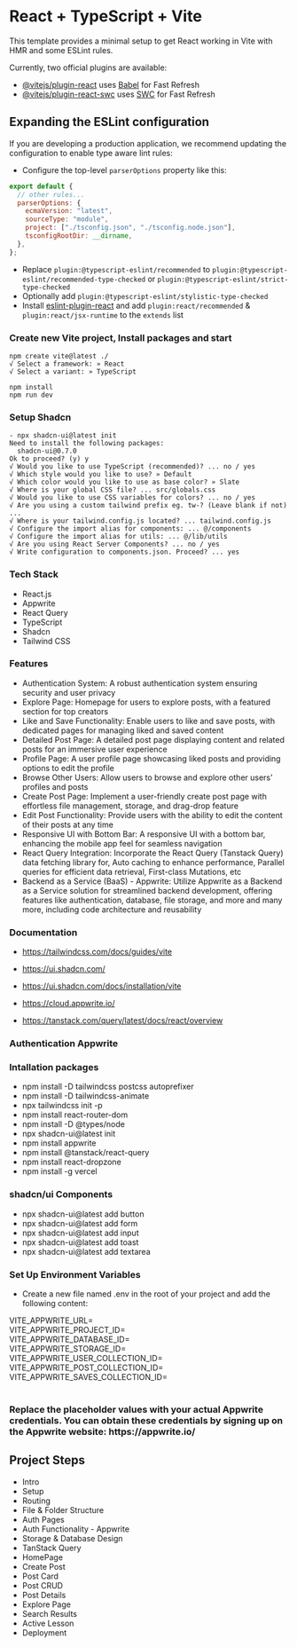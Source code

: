 # React + TypeScript + Vite

This template provides a minimal setup to get React working in Vite with HMR and some ESLint rules.

Currently, two official plugins are available:

- [@vitejs/plugin-react](https://github.com/vitejs/vite-plugin-react/blob/main/packages/plugin-react/README.md) uses [Babel](https://babeljs.io/) for Fast Refresh
- [@vitejs/plugin-react-swc](https://github.com/vitejs/vite-plugin-react-swc) uses [SWC](https://swc.rs/) for Fast Refresh

## Expanding the ESLint configuration

If you are developing a production application, we recommend updating the configuration to enable type aware lint rules:

- Configure the top-level `parserOptions` property like this:

```js
export default {
  // other rules...
  parserOptions: {
    ecmaVersion: "latest",
    sourceType: "module",
    project: ["./tsconfig.json", "./tsconfig.node.json"],
    tsconfigRootDir: __dirname,
  },
};
```

- Replace `plugin:@typescript-eslint/recommended` to `plugin:@typescript-eslint/recommended-type-checked` or `plugin:@typescript-eslint/strict-type-checked`
- Optionally add `plugin:@typescript-eslint/stylistic-type-checked`
- Install [eslint-plugin-react](https://github.com/jsx-eslint/eslint-plugin-react) and add `plugin:react/recommended` & `plugin:react/jsx-runtime` to the `extends` list

### Create new Vite project, Install packages and start

```
npm create vite@latest ./
√ Select a framework: » React
√ Select a variant: » TypeScript

npm install
npm run dev
```

### Setup Shadcn

```
- npx shadcn-ui@latest init
Need to install the following packages:
  shadcn-ui@0.7.0
Ok to proceed? (y) y
√ Would you like to use TypeScript (recommended)? ... no / yes
√ Which style would you like to use? » Default
√ Which color would you like to use as base color? » Slate
√ Where is your global CSS file? ... src/globals.css
√ Would you like to use CSS variables for colors? ... no / yes
√ Are you using a custom tailwind prefix eg. tw-? (Leave blank if not) ...
√ Where is your tailwind.config.js located? ... tailwind.config.js
√ Configure the import alias for components: ... @/components
√ Configure the import alias for utils: ... @/lib/utils
√ Are you using React Server Components? ... no / yes
√ Write configuration to components.json. Proceed? ... yes
```

### Tech Stack

- React.js
- Appwrite
- React Query
- TypeScript
- Shadcn
- Tailwind CSS

### Features

- Authentication System: A robust authentication system ensuring security and user privacy
- Explore Page: Homepage for users to explore posts, with a featured section for top creators
- Like and Save Functionality: Enable users to like and save posts, with dedicated pages for managing liked and saved content
- Detailed Post Page: A detailed post page displaying content and related posts for an immersive user experience
- Profile Page: A user profile page showcasing liked posts and providing options to edit the profile
- Browse Other Users: Allow users to browse and explore other users' profiles and posts
- Create Post Page: Implement a user-friendly create post page with effortless file management, storage, and drag-drop feature
- Edit Post Functionality: Provide users with the ability to edit the content of their posts at any time
- Responsive UI with Bottom Bar: A responsive UI with a bottom bar, enhancing the mobile app feel for seamless navigation
- React Query Integration: Incorporate the React Query (Tanstack Query) data fetching library for, Auto caching to enhance performance, Parallel queries for efficient data retrieval, First-class Mutations, etc
- Backend as a Service (BaaS) - Appwrite: Utilize Appwrite as a Backend as a Service solution for streamlined backend development, offering features like authentication, database, file storage, and more and many more, including code architecture and reusability

### Documentation

- https://tailwindcss.com/docs/guides/vite

- https://ui.shadcn.com/

- https://ui.shadcn.com/docs/installation/vite

- https://cloud.appwrite.io/

- https://tanstack.com/query/latest/docs/react/overview

### Authentication Appwrite

### Intallation packages

- npm install -D tailwindcss postcss autoprefixer
- npm install -D tailwindcss-animate
- npx tailwindcss init -p
- npm install react-router-dom
- npm install -D @types/node
- npx shadcn-ui@latest init
- npm install appwrite
- npm install @tanstack/react-query
- npm install react-dropzone
- npm install -g vercel

### shadcn/ui Components

- npx shadcn-ui@latest add button
- npx shadcn-ui@latest add form
- npx shadcn-ui@latest add input
- npx shadcn-ui@latest add toast
- npx shadcn-ui@latest add textarea

### Set Up Environment Variables

- Create a new file named .env in the root of your project and add the following content:

VITE_APPWRITE_URL=
<br />
VITE_APPWRITE_PROJECT_ID=
<br />
VITE_APPWRITE_DATABASE_ID=
<br />
VITE_APPWRITE_STORAGE_ID=
<br />
VITE_APPWRITE_USER_COLLECTION_ID=
<br />
VITE_APPWRITE_POST_COLLECTION_ID=
<br />
VITE_APPWRITE_SAVES_COLLECTION_ID=
<br />
<br />

<h3>Replace the placeholder values with your actual Appwrite credentials. You can obtain these credentials by signing up on the Appwrite website: https://appwrite.io/</h3>

## Project Steps

- Intro
- Setup
- Routing
- File & Folder Structure
- Auth Pages
- Auth Functionality - Appwrite
- Storage & Database Design
- TanStack Query
- HomePage
- Create Post
- Post Card
- Post CRUD
- Post Details
- Explore Page
- Search Results
- Active Lesson
- Deployment

